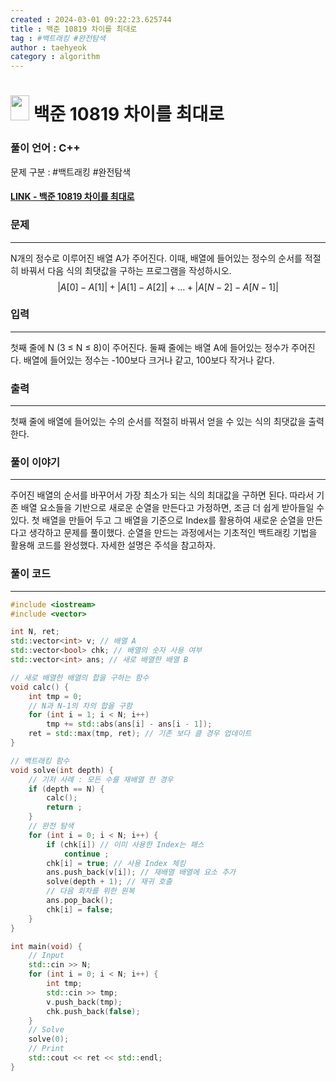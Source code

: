 ```yaml
---
created : 2024-03-01 09:22:23.625744
title : 백준 10819 차이를 최대로
tag : #백트래킹 #완전탐색 
author : taehyeok
category : algorithm
---
```

# <img src="https://d2gd6pc034wcta.cloudfront.net/tier/9.svg" width="30" height="40"> 백준 10819 차이를 최대로

### 풀이 언어 : C++

문제 구분 : #백트래킹 #완전탐색 
#### [LINK - 백준 10819 차이를 최대로](https://www.acmicpc.net/problem/10819)

### 문제
<hr>

N개의 정수로 이루어진 배열 A가 주어진다. 이때, 배열에 들어있는 정수의 순서를 적절히 바꿔서 다음 식의 최댓값을 구하는 프로그램을 작성하시오.
$$|A[0] - A[1]| + |A[1] - A[2]| + ... + |A[N-2] - A[N-1]|$$

### 입력
<hr>

첫째 줄에 N (3 ≤ N ≤ 8)이 주어진다. 둘째 줄에는 배열 A에 들어있는 정수가 주어진다. 배열에 들어있는 정수는 -100보다 크거나 같고, 100보다 작거나 같다.
### 출력
<hr>

첫째 줄에 배열에 들어있는 수의 순서를 적절히 바꿔서 얻을 수 있는 식의 최댓값을 출력한다.
### 풀이 이야기
<hr>

주어진 배열의 순서를 바꾸어서 가장 최소가 되는 식의 최대값을 구하면 된다. 따라서 기존 배열 요소들을 기반으로 새로운 순열을 만든다고 가정하면, 조금 더 쉽게 받아들일 수 있다. 첫 배열을 만들어 두고 그 배열을 기준으로 Index를 활용하여 새로운 순열을 만든다고 생각하고 문제를 풀이했다. 순열을 만드는 과정에서는 기초적인 백트래킹 기법을 활용해 코드를 완성했다. 자세한 설명은 주석을 참고하자.
### 풀이 코드
<hr>

``` c++
#include <iostream>
#include <vector>

int N, ret;
std::vector<int> v; // 배열 A
std::vector<bool> chk; // 배열의 숫자 사용 여부
std::vector<int> ans; // 새로 배열한 배열 B

// 새로 배열한 배열의 합을 구하는 함수
void calc() {
	int tmp = 0;
	// N과 N-1의 차의 합을 구함
	for (int i = 1; i < N; i++)
		tmp += std::abs(ans[i] - ans[i - 1]);
	ret = std::max(tmp, ret); // 기존 보다 클 경우 업데이트
}

// 백트래킹 함수
void solve(int depth) {
	// 기저 사례 : 모든 수를 재배열 한 경우
	if (depth == N) {
		calc();
		return ;
	}
	// 완전 탐색
	for (int i = 0; i < N; i++) {
		if (chk[i]) // 이미 사용한 Index는 패스
			continue ;
		chk[i] = true; // 사용 Index 체킹
		ans.push_back(v[i]); // 재배열 배열에 요소 추가
		solve(depth + 1); // 재귀 호출
		// 다음 회차를 위한 원복
		ans.pop_back();
		chk[i] = false;
	}
}

int main(void) {
	// Input
	std::cin >> N;
	for (int i = 0; i < N; i++) {
		int tmp;
		std::cin >> tmp;
		v.push_back(tmp);
		chk.push_back(false);
	}
	// Solve
	solve(0);
	// Print
	std::cout << ret << std::endl;
}
```


